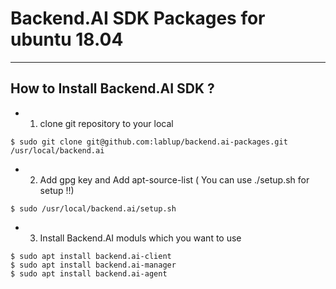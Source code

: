# Backend.AI SDK Packages for ubuntu 18.04  
  
------------------------------------  
## How to Install Backend.AI SDK ?
  
* 1. clone git repository to your local  
````  
$ sudo git clone git@github.com:lablup/backend.ai-packages.git /usr/local/backend.ai   
````  

* 2. Add gpg key and Add apt-source-list ( You can use ./setup.sh for setup !!)  
````  
$ sudo /usr/local/backend.ai/setup.sh  
````  

* 3. Install Backend.AI moduls which you want to use  
````  
$ sudo apt install backend.ai-client  
$ sudo apt install backend.ai-manager  
$ sudo apt install backend.ai-agent  
````  
